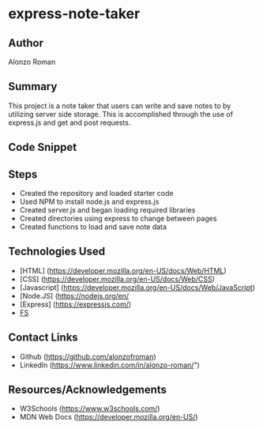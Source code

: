 # express-note-taker

## Author
Alonzo Roman

## Summary
This project is a note taker that users can write and save notes to by utilizing server side storage. This is accomplished through the use of express.js and get and post requests. 

## Code Snippet

## Steps
- Created the repository and loaded starter code
- Used NPM to install node.js and express.js
- Created server.js and began loading required libraries
- Created directories using express to change between pages
- Created functions to load and save note data


## Technologies Used
- [HTML] (https://developer.mozilla.org/en-US/docs/Web/HTML)
- [CSS] (https://developer.mozilla.org/en-US/docs/Web/CSS)
- [Javascript] (https://developer.mozilla.org/en-US/docs/Web/JavaScript)
- [Node.JS] (https://nodejs.org/en/
- [Express] (https://expressjs.com/)
- [FS](https://nodejs.org/api/fs.html)


## Contact Links
- Github (https://github.com/alonzofroman)
- LinkedIn (https://www.linkedin.com/in/alonzo-roman/")

## Resources/Acknowledgements 
- W3Schools (https://www.w3schools.com/)
- MDN Web Docs (https://developer.mozilla.org/en-US/)